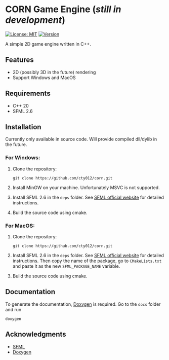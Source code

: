 # CORN Game Engine (_still in development_)
[![License: MIT](https://img.shields.io/badge/license-MIT-yellow.svg)](https://github.com/cty012/corn/blob/main/LICENSE)
[![Version](https://img.shields.io/badge/version-1.0.0-red.svg)](https://github.com/cty012/corn)

 A simple 2D game engine written in C++.

## Features

 - 2D (possibly 3D in the future) rendering
 - Support Windows and MacOS

## Requirements

 - C++ 20
 - SFML 2.6

## Installation

Currently only available in source code. Will provide compiled dll/dylib in the future.

### For Windows:

 1. Clone the repository:
    ```shell
    git clone https://github.com/cty012/corn.git
    ```

 2. Install MinGW on your machine. Unfortunately MSVC is not supported.

 3. Install SFML 2.6 in the `deps` folder. See [SFML official website](https://www.sfml-dev.org/) for detailed instructions.

 4. Build the source code using cmake.

### For MacOS:

 1. Clone the repository:
    ```shell
    git clone https://github.com/cty012/corn.git
    ```

 2. Install SFML 2.6 in the `deps` folder. See [SFML official website](https://www.sfml-dev.org/) for detailed instructions.
    Then copy the name of the package, go to `CMakeLists.txt` and paste it as the new `SFML_PACKAGE_NAME` variable.

 3. Build the source code using cmake.

## Documentation

 To generate the documentation, [Doxygen](https://www.doxygen.nl/) is required. Go to the `docs` folder and run
 ```shell
 doxygen
 ```

## Acknowledgments

 - [SFML](https://www.sfml-dev.org/)
 - [Doxygen](https://www.doxygen.nl/)
